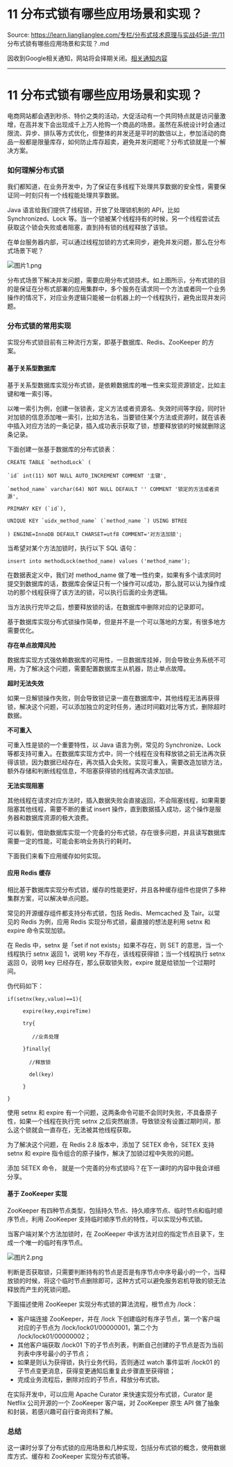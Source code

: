 # 11 分布式锁有哪些应用场景和实现？ 

Source: https://learn.lianglianglee.com/专栏/分布式技术原理与实战45讲-完/11 分布式锁有哪些应用场景和实现？.md

因收到Google相关通知，网站将会择期关闭。[相关通知内容](https://lumendatabase.org/notices/44265620)

---

# 11 分布式锁有哪些应用场景和实现？

电商网站都会遇到秒杀、特价之类的活动，大促活动有一个共同特点就是访问量激增，在高并发下会出现成千上万人抢购一个商品的场景。虽然在系统设计时会通过限流、异步、排队等方式优化，但整体的并发还是平时的数倍以上，参加活动的商品一般都是限量库存，如何防止库存超卖，避免并发问题呢？分布式锁就是一个解决方案。

### 如何理解分布式锁

我们都知道，在业务开发中，为了保证在多线程下处理共享数据的安全性，需要保证同一时刻只有一个线程能处理共享数据。

Java 语言给我们提供了线程锁，开放了处理锁机制的 API，比如 Synchronized、Lock 等。当一个锁被某个线程持有的时候，另一个线程尝试去获取这个锁会失败或者阻塞，直到持有锁的线程释放了该锁。

在单台服务器内部，可以通过线程加锁的方式来同步，避免并发问题，那么在分布式场景下呢？

![图片1.png](assets/CgqCHl6z34CAWUxoAAE1hnZz5gE051.png)

分布式场景下解决并发问题，需要应用分布式锁技术。如上图所示，分布式锁的目的是保证在分布式部署的应用集群中，多个服务在请求同一个方法或者同一个业务操作的情况下，对应业务逻辑只能被一台机器上的一个线程执行，避免出现并发问题。

### 分布式锁的常用实现

实现分布式锁目前有三种流行方案，即基于数据库、Redis、ZooKeeper 的方案。

#### 基于关系型数据库

基于关系型数据库实现分布式锁，是依赖数据库的唯一性来实现资源锁定，比如主键和唯一索引等。

以唯一索引为例，创建一张锁表，定义方法或者资源名、失效时间等字段，同时针对加锁的信息添加唯一索引，比如方法名，当要锁住某个方法或资源时，就在该表中插入对应方法的一条记录，插入成功表示获取了锁，想要释放锁的时候就删除这条记录。

下面创建一张基于数据库的分布式锁表：

```
CREATE TABLE `methodLock` (

`id` int(11) NOT NULL AUTO_INCREMENT COMMENT '主键',

`method_name` varchar(64) NOT NULL DEFAULT '' COMMENT '锁定的方法或者资源',

PRIMARY KEY (`id`),

UNIQUE KEY `uidx_method_name` (`method_name `) USING BTREE

) ENGINE=InnoDB DEFAULT CHARSET=utf8 COMMENT='对方法加锁';

```

当希望对某个方法加锁时，执行以下 SQL 语句：

```
insert into methodLock(method_name) values ('method_name');

```

在数据表定义中，我们对 method\_name 做了唯一性约束，如果有多个请求同时提交到数据库的话，数据库会保证只有一个操作可以成功，那么就可以认为操作成功的那个线程获得了该方法的锁，可以执行后面的业务逻辑。

当方法执行完毕之后，想要释放锁的话，在数据库中删除对应的记录即可。

基于数据库实现分布式锁操作简单，但是并不是一个可以落地的方案，有很多地方需要优化。

**存在单点故障风险**

数据库实现方式强依赖数据库的可用性，一旦数据库挂掉，则会导致业务系统不可用，为了解决这个问题，需要配置数据库主从机器，防止单点故障。

**超时无法失效**

如果一旦解锁操作失败，则会导致锁记录一直在数据库中，其他线程无法再获得锁，解决这个问题，可以添加独立的定时任务，通过时间戳对比等方式，删除超时数据。

**不可重入**

可重入性是锁的一个重要特性，以 Java 语言为例，常见的 Synchronize、Lock 等都支持可重入。在数据库实现方式中，同一个线程在没有释放锁之前无法再次获得该锁，因为数据已经存在，再次插入会失败。实现可重入，需要改造加锁方法，额外存储和判断线程信息，不阻塞获得锁的线程再次请求加锁。

**无法实现阻塞**

其他线程在请求对应方法时，插入数据失败会直接返回，不会阻塞线程，如果需要阻塞其他线程，需要不断的重试 insert 操作，直到数据插入成功，这个操作是服务器和数据库资源的极大浪费。

可以看到，借助数据库实现一个完备的分布式锁，存在很多问题，并且读写数据库需要一定的性能，可能会影响业务执行的耗时。

下面我们来看下应用缓存如何实现。

#### 应用 Redis 缓存

相比基于数据库实现分布式锁，缓存的性能更好，并且各种缓存组件也提供了多种集群方案，可以解决单点问题。

常见的开源缓存组件都支持分布式锁，包括 Redis、Memcached 及 Tair。以常见的 Redis 为例，应用 Redis 实现分布式锁，最直接的想法是利用 setnx 和 expire 命令实现加锁。

在 Redis 中，setnx 是「set if not exists」如果不存在，则 SET 的意思，当一个线程执行 setnx 返回 1，说明 key 不存在，该线程获得锁；当一个线程执行 setnx 返回 0，说明 key 已经存在，那么获取锁失败，expire 就是给锁加一个过期时间。

伪代码如下：

```
if(setnx(key,value)==1){

     expire(key,expireTime)

     try{

        //业务处理

     }finally{

       //释放锁

       del(key)

     }

}

```

使用 setnx 和 expire 有一个问题，这两条命令可能不会同时失败，不具备原子性，如果一个线程在执行完 setnx 之后突然崩溃，导致锁没有设置过期时间，那么这个锁就会一直存在，无法被其他线程获取。

为了解决这个问题，在 Redis 2.8 版本中，添加了 SETEX 命令，SETEX 支持 setnx 和 expire 指令组合的原子操作，解决了加锁过程中失败的问题。

添加 SETEX 命令， 就是一个完善的分布式锁吗？在下一课时的内容中我会详细分享。

#### 基于 ZooKeeper 实现

ZooKeeper 有四种节点类型，包括持久节点、持久顺序节点、临时节点和临时顺序节点，利用 ZooKeeper 支持临时顺序节点的特性，可以实现分布式锁。

当客户端对某个方法加锁时，在 ZooKeeper 中该方法对应的指定节点目录下，生成一个唯一的临时有序节点。

![图片2.png](assets/CgqCHl6z34-ALXWpAAEiUjbLEMc631.png)

判断是否获取锁，只需要判断持有的节点是否是有序节点中序号最小的一个，当释放锁的时候，将这个临时节点删除即可，这种方式可以避免服务宕机导致的锁无法释放而产生的死锁问题。

下面描述使用 ZooKeeper 实现分布式锁的算法流程，根节点为 /lock：

* 客户端连接 ZooKeeper，并在 /lock 下创建临时有序子节点，第一个客户端对应的子节点为 /lock/lock01/00000001，第二个为 /lock/lock01/00000002；
* 其他客户端获取 /lock01 下的子节点列表，判断自己创建的子节点是否为当前列表中序号最小的子节点；
* 如果是则认为获得锁，执行业务代码，否则通过 watch 事件监听 /lock01 的子节点变更消息，获得变更通知后重复此步骤直至获得锁；
* 完成业务流程后，删除对应的子节点，释放分布式锁。

在实际开发中，可以应用 Apache Curator 来快速实现分布式锁，Curator 是 Netflix 公司开源的一个 ZooKeeper 客户端，对 ZooKeeper 原生 API 做了抽象和封装，若感兴趣可自行查询资料了解。

### 总结

这一课时分享了分布式锁的应用场景和几种实现，包括分布式锁的概念，使用数据库方式、缓存和 ZooKeeper 实现分布式锁等。